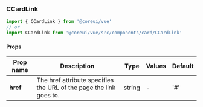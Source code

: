 ### CCardLink

```jsx
import { CCardLink } from '@coreui/vue'
// or
import CCardLink from '@coreui/vue/src/components/card/CCardLink'
```

#### Props

| Prop name | Description                                                        | Type   | Values | Default |
| --------- | ------------------------------------------------------------------ | ------ | ------ | ------- |
| **href**  | The href attribute specifies the URL of the page the link goes to. | string | -      | '#'     |
